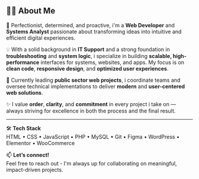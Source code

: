 ## 👨‍💻 About Me

🎯 Perfectionist, determined, and proactive, i'm a **Web Developer** and **Systems Analyst** passionate about transforming ideas into intuitive and efficient digital experiences.

💡 With a solid background in **IT Support** and a strong foundation in **troubleshooting** and **system logic**, i specialize in building **scalable, high-performance** interfaces for systems, websites, and apps. My focus is on **clean code**, **responsive design**, and **optimized user experiences**.

🚀 Currently leading **public sector web projects**, i coordinate teams and oversee technical implementations to deliver **modern** and **user-centered web solutions**.

✨ I value **order**, **clarity**, and **commitment** in every project i take on — always striving for excellence in both the process and the final result.

---

🛠️ **Tech Stack**  
HTML • CSS • JavaScript • PHP • MySQL • Git • Figma • WordPress • Elementor • WooCommerce  

📫 **Let’s connect!**  
Feel free to reach out - I'm always up for collaborating on meaningful, impact-driven projects.

